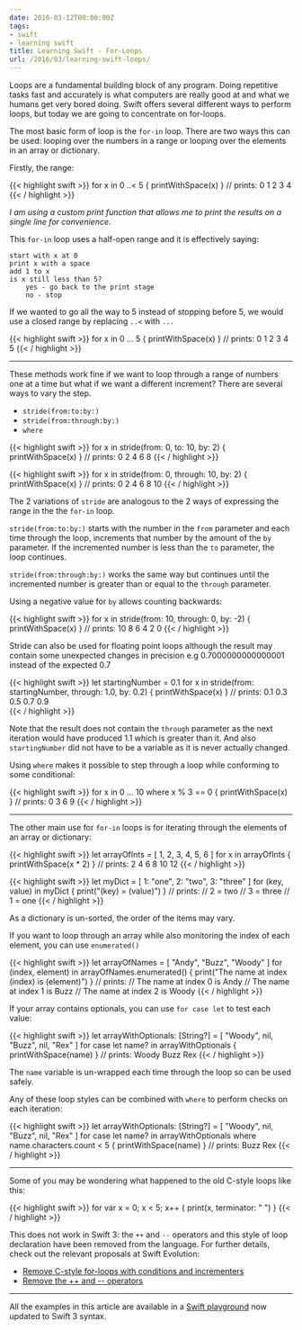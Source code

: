 ```yaml
---
date: 2016-03-12T00:00:00Z
tags:
- swift
- learning swift
title: Learning Swift - For-Loops
url: /2016/03/learning-swift-loops/
---
```


Loops are a fundamental building block of any program. Doing repetitive tasks
fast and accurately is what computers are really good at and what we humans get
very bored doing. Swift offers several different ways to perform loops, but
today we are going to concentrate on for-loops.

The most basic form of loop is the `for-in` loop. There are two ways this can be
used: looping over the numbers in a range or looping over the elements in an
array or dictionary.

Firstly, the range:

{{< highlight swift >}} for x in 0 ..< 5 { printWithSpace(x) } // prints: 0 1 2
3 4 {{< / highlight >}}

_I am using a custom print function that allows me to print the results on a
single line for convenience._

This `for-in` loop uses a half-open range and it is effectively saying:

    start with x at 0
    print x with a space
    add 1 to x
    is x still less than 5?
        yes - go back to the print stage
        no - stop

If we wanted to go all the way to 5 instead of stopping before 5, we would use a
closed range by replacing `..<` with `...`

{{< highlight swift >}} for x in 0 ... 5 { printWithSpace(x) } // prints: 0 1 2
3 4 5 {{< / highlight >}}

---

These methods work fine if we want to loop through a range of numbers one at a
time but what if we want a different increment? There are several ways to vary
the step.

* `stride(from:to:by:)`
* `stride(from:through:by:)`
* `where`

{{< highlight swift >}} for x in stride(from: 0, to: 10, by: 2) {
printWithSpace(x) } // prints: 0 2 4 6 8 {{< / highlight >}}

{{< highlight swift >}} for x in stride(from: 0, through: 10, by: 2) {
printWithSpace(x) } // prints: 0 2 4 6 8 10 {{< / highlight >}}

The 2 variations of `stride` are analogous to the 2 ways of expressing the range
in the the `for-in` loop.

`stride(from:to:by:)` starts with the number in the `from` parameter and each
time through the loop, increments that number by the amount of the `by`
parameter. If the incremented number is less than the `to` parameter, the loop
continues.

`stride(from:through:by:)` works the same way but continues until the
incremented number is greater than or equal to the `through` parameter.

Using a negative value for `by` allows counting backwards:

{{< highlight swift >}} for x in stride(from: 10, through: 0, by: -2) {
printWithSpace(x) } // prints: 10 8 6 4 2 0 {{< / highlight >}}

Stride can also be used for floating point loops although the result may contain
some unexpected changes in precision e.g 0.7000000000000001 instead of the
expected 0.7

{{< highlight swift >}} let startingNumber = 0.1 for x in stride(from:
startingNumber, through: 1.0, by: 0.2) { printWithSpace(x) } // prints: 0.1 0.3
0.5 0.7 0.9\
{{< / highlight >}}

Note that the result does not contain the `through` parameter as the next
iteration would have produced 1.1 which is greater than it. And also
`startingNumber` did not have to be a variable as it is never actually changed.

Using `where` makes it possible to step through a loop while conforming to some
conditional:

{{< highlight swift >}} for x in 0 ... 10 where x % 3 == 0 { printWithSpace(x) }
// prints: 0 3 6 9 {{< / highlight >}}

---

The other main use for `for-in` loops is for iterating through the elements of
an array or dictionary:

{{< highlight swift >}} let arrayOfInts = [ 1, 2, 3, 4, 5, 6 ] for x in
arrayOfInts { printWithSpace(x \* 2) } // prints: 2 4 6 8 10 12 {{< /
highlight >}}

{{< highlight swift >}} let myDict = [ 1: "one", 2: "two", 3: "three" ] for
(key, value) in myDict { print("\(key) = \(value)") } // prints: // 2 = two // 3
= three // 1 = one {{< / highlight >}}

As a dictionary is un-sorted, the order of the items may vary.

If you want to loop through an array while also monitoring the index of each
element, you can use `enumerated()`

{{< highlight swift >}} let arrayOfNames = [ "Andy", "Buzz", "Woody" ] for
(index, element) in arrayOfNames.enumerated() { print("The name at index
\(index) is \(element)") } // prints: // The name at index 0 is Andy // The name
at index 1 is Buzz // The name at index 2 is Woody {{< / highlight >}}

If your array contains optionals, you can use `for case let` to test each value:

{{< highlight swift >}} let arrayWithOptionals: [String?] = [ "Woody", nil,
"Buzz", nil, "Rex" ] for case let name? in arrayWithOptionals {
printWithSpace(name) } // prints: Woody Buzz Rex {{< / highlight >}}

The `name` variable is un-wrapped each time through the loop so can be used
safely.

Any of these loop styles can be combined with `where` to perform checks on each
iteration:

{{< highlight swift >}} let arrayWithOptionals: [String?] = [ "Woody", nil,
"Buzz", nil, "Rex" ] for case let name? in arrayWithOptionals where
name.characters.count < 5 { printWithSpace(name) } // prints: Buzz Rex {{< /
highlight >}}

---

Some of you may be wondering what happened to the old C-style loops like this:

{{< highlight swift >}} for var x = 0; x < 5; x++ { print(x, terminator: " ") }
{{< / highlight >}}

This does not work in Swift 3: the `++` and `--` operators and this style of
loop declaration have been removed from the language. For further details, check
out the relevant proposals at Swift Evolution:

* [Remove C-style for-loops with conditions and incrementers][1]
* [Remove the ++ and -- operators][2]

---

All the examples in this article are available in a [Swift playground][3] now
updated to Swift 3 syntax.

[1]: https://github.com/apple/swift-evolution/blob/master/proposals/0007-remove-c-style-for-loops.md
[2]: https://github.com/apple/swift-evolution/blob/master/proposals/0004-remove-pre-post-inc-decrement.md
[3]: https://github.com/trozware/for-loops
